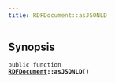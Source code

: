 ```yaml
---
title: RDFDocument::asJSONLD
---
```


## Synopsis

<code>public function <b><a href="RDFDocument">RDFDocument</a>::asJSONLD</b>()</code>

